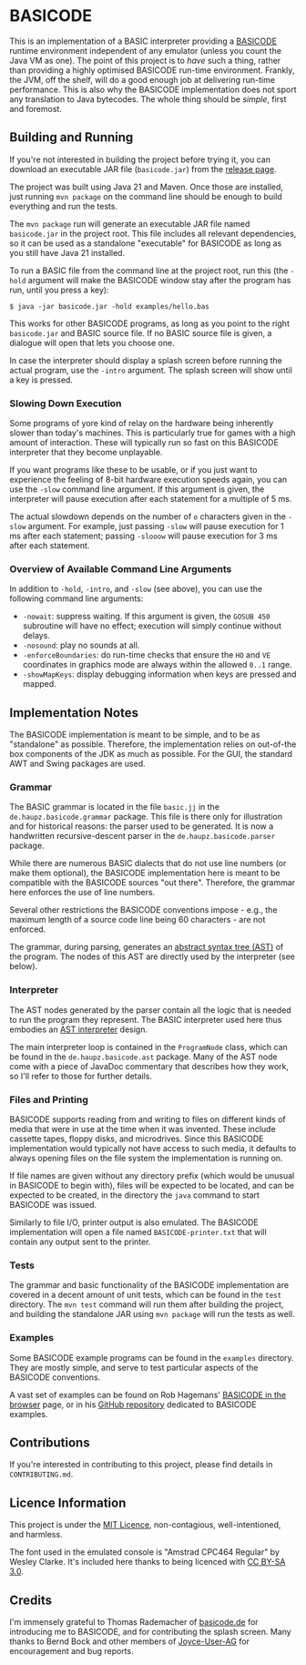 # BASICODE

This is an implementation of a BASIC interpreter providing a [BASICODE](https://en.wikipedia.org/wiki/BASICODE)
runtime environment independent of any emulator (unless you count the Java VM as
one). The point of this project is to _have_ such a thing, rather than 
providing a highly optimised BASICODE run-time environment. Frankly, the JVM,
off the shelf, will do a good enough job at delivering run-time performance. 
This is also why the BASICODE implementation does not sport any translation 
to Java bytecodes. The whole thing should be _simple_, first and foremost.

## Building and Running

If you're not interested in building the project before trying it, you can 
download an executable JAR file (`basicode.jar`) from the
[release page](https://github.com/mhaupt/basicode/releases).

The project was built using Java 21 and Maven. Once those are installed, just 
running `mvn package` on the command line should be enough to build 
everything and run the tests.

The `mvn package` run will generate an executable JAR file named
`basicode.jar` in the project root. This file includes all relevant 
dependencies, so it can be used as a standalone "executable" for BASICODE as
long as you still have Java 21 installed.

To run a BASIC file from the command line at the project root, run this (the 
`-hold` argument will make the BASICODE window stay after the program has 
run, until you press a key):

```
$ java -jar basicode.jar -hold examples/hello.bas 
```

This works for other BASICODE programs, as long as you point to the right 
`basicode.jar` and BASIC source file. If no BASIC source file is given, a 
dialogue will open that lets you choose one.

In case the interpreter should display a splash screen before running the 
actual program, use the `-intro` argument. The splash screen will show until 
a key is pressed.

### Slowing Down Execution

Some programs of yore kind of relay on the hardware being inherently slower 
than today's machines. This is particularly true for games with a high 
amount of interaction. These will typically run so fast on this BASICODE 
interpreter that they become unplayable.

If you want programs like these to be usable, or if you just want to 
experience the feeling of 8-bit hardware execution speeds again, you can use 
the `-slow` command line argument. If this argument is given, the 
interpreter will pause execution after each statement for a multiple of 5 ms.

The actual slowdown depends on the number of `o` characters given in the 
`-slow` argument. For example, just passing `-slow` will pause execution for 
1 ms after each statement; passing `-slooow` will pause execution for 3 ms after
each statement.

### Overview of Available Command Line Arguments

In addition to `-hold`, `-intro`, and `-slow` (see above), you can use the 
following command line arguments:

*   `-nowait`: suppress waiting. If this argument is given, the `GOSUB 450` 
    subroutine will have no effect; execution will simply continue without 
    delays.
*   `-nosound`: play no sounds at all.
*   `-enforceBoundaries`: do run-time checks that ensure the `HO` and `VE` 
    coordinates in graphics mode are always within the allowed `0..1` range.
*   `-showMapKeys`: display debugging information when keys are pressed and 
    mapped.

## Implementation Notes

The BASICODE implementation is meant to be simple, and to be as "standalone" 
as possible. Therefore, the implementation relies on out-of-the box 
components of the JDK as much as possible. For the GUI, the standard AWT and
Swing packages are used.

### Grammar

The BASIC grammar is located in the file `basic.jj` in the
`de.haupz.basicode.grammar` package. This file is there only for illustration 
and for historical reasons: the parser used to be generated. It is now a 
handwritten recursive-descent parser in the `de.haupz.basicode.parser` package.

While there are numerous BASIC dialects that do not use line numbers (or 
make them optional), the BASICODE implementation here is meant to be 
compatible with the BASICODE sources "out there". Therefore, the grammar 
here enforces the use of line numbers.

Several other restrictions the BASICODE conventions impose - e.g., the 
maximum length of a source code line being 60 characters - are not enforced.

The grammar, during parsing, generates an [abstract syntax tree (AST)](https://en.wikipedia.org/wiki/Abstract_syntax_tree)
of the program. The nodes of this AST are directly used by the interpreter 
(see below).

### Interpreter

The AST nodes generated by the parser contain all the logic that is needed 
to run the program they represent. The BASIC interpreter used here thus 
embodies an [AST interpreter](https://en.wikipedia.org/wiki/Interpreter_(computing)#Abstract_syntax_tree_interpreters)
design.

The main interpreter loop is contained in the `ProgramNode` class, which can 
be found in the `de.haupz.basicode.ast` package. Many of the AST node 
come with a piece of JavaDoc commentary that describes how they work, so 
I'll refer to those for further details.

### Files and Printing

BASICODE supports reading from and writing to files on different kinds of 
media that were in use at the time when it was invented. These include 
cassette tapes, floppy disks, and microdrives. Since this BASICODE 
implementation would typically not have access to such media, it defaults to 
always opening files on the file system the implementation is running on.

If file names are given without any directory prefix (which would be unusual 
in BASICODE to begin with), files will be expected to be located, and can be 
expected to be created, in the directory the `java` command to start 
BASICODE was issued.

Similarly to file I/O, printer output is also emulated. The BASICODE 
implementation will open a file named `BASICODE-printer.txt` that will 
contain any output sent to the printer.

### Tests

The grammar and basic functionality of the BASICODE implementation are 
covered in a decent amount of unit tests, which can be found in the `test` 
directory. The `mvn test` command will run them after building the project, 
and building the standalone JAR using `mvn package` will run the tests as 
well.

### Examples

Some BASICODE example programs can be found in the `examples` directory. 
They are mostly simple, and serve to test particular aspects of the BASICODE 
conventions.

A vast set of examples can be found on Rob Hagemans' [BASICODE in the browser](http://robhagemans.github.io/basicode/)
page, or in his [GitHub repository](https://github.com/robhagemans/basicode) 
dedicated to BASICODE examples.

## Contributions

If you're interested in contributing to this project, please find details in 
`CONTRIBUTING.md`.

## Licence Information

This project is under the [MIT Licence](https://mit-license.org/), 
non-contagious, well-intentioned, and harmless.

The font used in the emulated console is "Amstrad CPC464 Regular" by Wesley 
Clarke. It's included here thanks to being licenced with [CC BY-SA 3.0](https://creativecommons.org/licenses/by-sa/3.0/).

## Credits

I'm immensely grateful to Thomas Rademacher of [basicode.de](https://basicode.de/)
for introducing me to BASICODE, and for contributing the splash screen. Many 
thanks to Bernd Bock and other members of [Joyce-User-AG](https://joyce.de/) 
for encouragement and bug reports.
